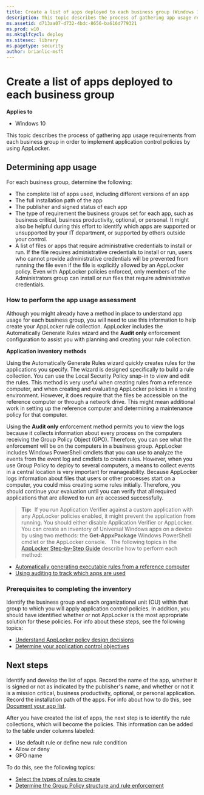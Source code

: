 ```yaml
---
title: Create a list of apps deployed to each business group (Windows 10)
description: This topic describes the process of gathering app usage requirements from each business group in order to implement application control policies by using AppLocker.
ms.assetid: d713aa07-d732-4bdc-8656-ba616d779321
ms.prod: w10
ms.mktglfcycl: deploy
ms.sitesec: library
ms.pagetype: security
author: brianlic-msft
---
```


# Create a list of apps deployed to each business group

**Applies to**
-   Windows 10

This topic describes the process of gathering app usage requirements from each business group in order to implement application control policies by using AppLocker.

## Determining app usage

For each business group, determine the following:

-   The complete list of apps used, including different versions of an app
-   The full installation path of the app
-   The publisher and signed status of each app
-   The type of requirement the business groups set for each app, such as business critical, business productivity, optional, or personal. It might also be helpful during this effort to identify which apps are supported or unsupported by your IT department, or supported by others outside your control.
-   A list of files or apps that require administrative credentials to install or run. If the file requires administrative credentials to install or run, users who cannot provide administrative credentials will be prevented from running the file even if the file is explicitly allowed by an AppLocker policy. Even with AppLocker policies enforced, only members of the Administrators group can install or run files that require administrative credentials.

### How to perform the app usage assessment

Although you might already have a method in place to understand app usage for each business group, you will need to use this information to help create your AppLocker rule collection. AppLocker includes the Automatically Generate 
Rules wizard and the **Audit only** enforcement configuration to assist you with planning and creating your rule collection.

**Application inventory methods**

Using the Automatically Generate Rules wizard quickly creates rules for the applications you specify. The wizard is designed specifically to build a rule collection. You can use the Local Security Policy snap-in to view and edit the rules. This method is very useful when creating rules from a reference computer, and when creating and evaluating AppLocker policies in a testing environment. However, it does require that the files be accessible on the reference computer or through a network drive. This might mean additional work in setting up the reference computer and determining a maintenance policy for that computer.

Using the **Audit only** enforcement method permits you to view the logs because it collects information about every process on the computers receiving the Group Policy Object (GPO). Therefore, you can see what the enforcement will be on the computers in a business group. AppLocker includes Windows PowerShell cmdlets that you can use to analyze the events from the event log and cmdlets to create rules. However, when you use Group Policy to deploy to several computers, a means to collect events in a central location is very important for manageability. Because AppLocker logs information about files that users or other processes start on a computer, you could miss creating some rules 
initially. Therefore, you should continue your evaluation until you can verify that all required applications that are allowed to run are accessed successfully.

>**Tip:**  If you run Application Verifier against a custom application with any AppLocker policies enabled, it might prevent the application from running. You should either disable Application Verifier or AppLocker.
You can create an inventory of Universal Windows apps on a device by using two methods: the **Get-AppxPackage** Windows PowerShell cmdlet or the AppLocker console.
 
The following topics in the [AppLocker Step-by-Step Guide](https://go.microsoft.com/fwlink/p/?LinkId=160261) describe how to perform each method:

-   [Automatically generating executable rules from a reference computer](https://go.microsoft.com/fwlink/p/?LinkId=160264)
-   [Using auditing to track which apps are used](https://go.microsoft.com/fwlink/p/?LinkId=160281)

### Prerequisites to completing the inventory

Identify the business group and each organizational unit (OU) within that group to which you will apply application control policies. In addition, you should have identified whether or not AppLocker is the most appropriate solution for these policies. For info about these steps, see the following topics:

-   [Understand AppLocker policy design decisions](understand-applocker-policy-design-decisions.md)
-   [Determine your application control objectives](determine-your-application-control-objectives.md)

## Next steps

Identify and develop the list of apps. Record the name of the app, whether it is signed or not as indicated by the publisher's name, and whether or not it is a mission critical, business productivity, optional, or personal application. Record the installation path of the apps. For info about how to do this, see [Document your app list](document-your-application-list.md).

After you have created the list of apps, the next step is to identify the rule collections, which will become the policies. This information can be added to the table under columns labeled:

-   Use default rule or define new rule condition
-   Allow or deny
-   GPO name

To do this, see the following topics:

-   [Select the types of rules to create](select-types-of-rules-to-create.md)
-   [Determine the Group Policy structure and rule enforcement](determine-group-policy-structure-and-rule-enforcement.md)
 
 
